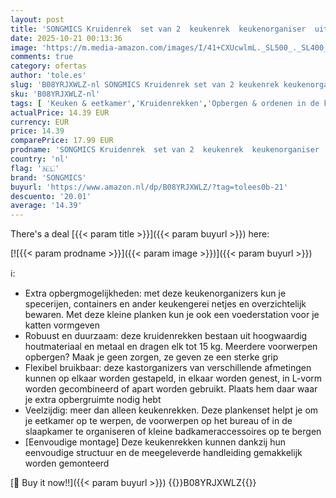 ```yaml
---
layout: post
title: 'SONGMICS Kruidenrek  set van 2  keukenrek  keukenorganiser  uitbreidbaar  kruidenhouder  stapelbaar  gemaakt van metaal en bamboe  zwart-naturel kleur KCS02NB'
date: 2025-10-21 00:13:36
image: 'https://m.media-amazon.com/images/I/41+CXUcwlmL._SL500_._SL400_.jpg'
comments: true
category: ofertas
author: 'tole.es'
slug: 'B08YRJXWLZ-nl SONGMICS Kruidenrek set van 2 keukenrek keukenorganiser...'
sku: 'B08YRJXWLZ-nl'
tags: [ 'Keuken & eetkamer','Kruidenrekken','Opbergen & ordenen in de keuken','Rekken & houders voor de keuken','Wonen & keuken','songmics','🇳🇱', ]
actualPrice: 14.39 EUR
currency: EUR
price: 14.39
comparePrice: 17.99 EUR
prodname: 'SONGMICS Kruidenrek  set van 2  keukenrek  keukenorganiser  uitbreidbaar  kruidenhouder  stapelbaar  gemaakt van metaal en bamboe  zwart-naturel kleur KCS02NB'
country: 'nl'
flag: '🇳🇱'
brand: 'SONGMICS'
buyurl: 'https://www.amazon.nl/dp/B08YRJXWLZ/?tag=tolees0b-21'
descuento: '20.01'
average: '14.39'
---
```


There's a deal [{{< param title >}}]({{< param buyurl >}})  here:

[![{{< param prodname >}}]({{< param image >}})]({{< param buyurl >}})

ℹ️:

- Extra opbergmogelijkheden: met deze keukenorganizers kun je specerijen, containers en ander keukengerei netjes en overzichtelijk bewaren. Met deze kleine planken kun je ook een voederstation voor je katten vormgeven
- Robuust en duurzaam: deze kruidenrekken bestaan uit hoogwaardig houtmateriaal en metaal en dragen elk tot 15 kg. Meerdere voorwerpen opbergen? Maak je geen zorgen, ze geven ze een sterke grip
- Flexibel bruikbaar: deze kastorganizers van verschillende afmetingen kunnen op elkaar worden gestapeld, in elkaar worden genest, in L-vorm worden gecombineerd of apart worden gebruikt. Plaats hem daar waar je extra opbergruimte nodig hebt
- Veelzijdig: meer dan alleen keukenrekken. Deze plankenset helpt je om je eetkamer op te werpen, de voorwerpen op het bureau of in de slaapkamer te organiseren of kleine badkameraccessoires op te bergen
- [Eenvoudige montage] Deze keukenrekken kunnen dankzij hun eenvoudige structuur en de meegeleverde handleiding gemakkelijk worden gemonteerd

[🛒 Buy it now!!]({{< param buyurl >}})
{{<world>}}B08YRJXWLZ{{</world>}}
